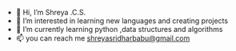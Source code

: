 - 👋 Hi, I’m Shreya .C.S.
- 👀 I’m interested in learning new languages and creating projects
- 🌱 I’m currently learning python ,data structures and algorithms
- 📫 you can reach me  shreyasridharbabu@gmail.com



